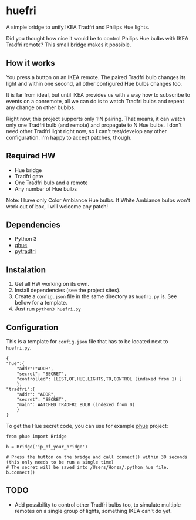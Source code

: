 # huefri
A simple bridge to unify IKEA Tradfri and Philips Hue lights.

Did you thought how nice it would be to control Philips Hue bulbs with IKEA Tradfri remote? This small bridge makes it possible.

## How it works
You press a button on an IKEA remote. The paired Tradfri bulb changes its light and within one second, all other configured Hue bulbs changes too.

It is far from ideal, but until IKEA provides us with a way how to subscribe to events on a conremote, all we can do is to watch Tradfri bulbs and repeat any change on other bublbs.

Right now, this project supports only 1:N pairing. That means, it can watch only one Tradfri bulb (and remote) and propagate to N Hue bulbs. I don't need other Tradfri light right now, so I can't test/develop any other configuration. I'm happy to accept patches, though.

## Required HW
  * Hue bridge
  * Tradfri gate
  * One Tradfri bulb and a remote
  * Any number of Hue bulbs

Note: I have only Color Ambiance Hue bulbs. If White Ambiance bulbs won't work out of box, I will welcome any patch!

## Dependencies
  * Python 3
  * [qhue](https://github.com/quentinsf/qhue)
  * [pytradfri](https://github.com/ggravlingen/pytradfri)

## Instalation
1. Get all HW working on its own.
2. Install dependencies (see the project sites).
3. Create a `config.json` file in the same directory as `huefri.py` is. See bellow for a template.
4. Just run `python3 huefri.py`

## Configuration
This is a template for `config.json` file that has to be located next to `huefri.py`.
~~~~
{
"hue":{
	"addr":"ADDR",
	"secret": "SECRET",
	"controlled": [LIST,OF,HUE,LIGHTS,TO,CONTROL (indexed from 1) ]
	},
"tradfri":{
	"addr": "ADDR",
	"secret": "SECRET",
	"main": WATCHED TRADFRI BULB (indexed from 0)
	}
}
~~~~

To get the Hue secret code, you can use for example [phue](https://github.com/studioimaginaire/phue) project:
~~~~
from phue import Bridge

b = Bridge('ip_of_your_bridge')

# Press the button on the bridge and call connect() within 30 seconds (this only needs to be run a single time)
# The secret will be saved into /Users/Honza/.python_hue file.
b.connect()
~~~~

## TODO
  * Add possibility to control other Tradfri bulbs too, to simulate multiple remotes on a single group of lights, something IKEA can't do yet.

